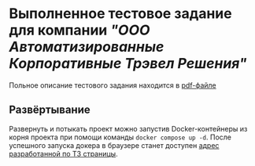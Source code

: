 # Выполненное тестовое задание для компании *"ООО Автоматизированные Корпоративные Трэвел Решения"*

Польное описание тестового задания находится в [pdf-файле](ТЗ-backend-v2-email.pdf)

## Развёртывание

Развернуть и потыкать проект можно запустив Docker-контейнеры из корня проекта при помощи команды `docker compose up -d`. После успешного запуска докера в браузере станет доступен [адрес разработанной по ТЗ страницы](http://127.0.0.1:8081/site/trips).
